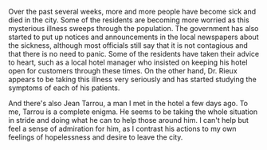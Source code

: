 Over the past several weeks, more and more people have become sick and died in the city. Some of the residents are becoming more worried as this mysterious illness sweeps through the population. The government has also started to put up notices and announcements in the local newspapers about the sickness, although most officials still say that it is not contagious and that there is no need to panic. Some of the residents have taken their advice to heart, such as a local hotel manager who insisted on keeping his hotel open for customers through these times. On the other hand, Dr. Rieux appears to be taking this illness very seriously and has started studying the symptoms of each of his patients. 

And there's also Jean Tarrou, a man I met in the hotel a few days ago. To me, Tarrou is a complete enigma. He seems to be taking the whole situation in stride and doing what he can to help those around him. I can't help but feel a sense of admiration for him,  as I contrast his actions to my own feelings of hopelessness and desire to leave the city.